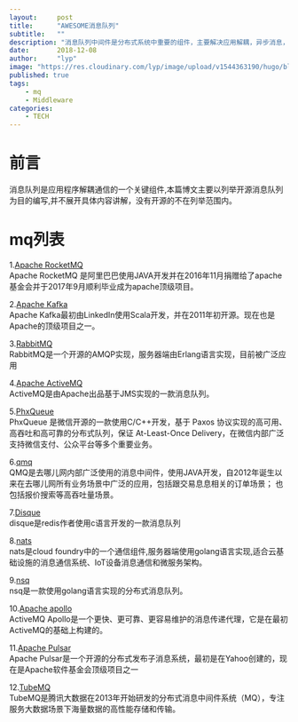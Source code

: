 ```yaml
---
layout:     post 
title:      "AWESOME消息队列"
subtitle:   ""
description: "消息队列中间件是分布式系统中重要的组件，主要解决应用解耦，异步消息，流量削锋等问题，实现高性能，高可用，可伸缩和最终一致性架构。"  
date:       2018-12-08
author:     "lyp"
image: "https://res.cloudinary.com/lyp/image/upload/v1544363190/hugo/blog.github.io/19375a83fc004035fb1102a4551f2287.jpg"
published: true
tags: 
    - mq
    - Middleware
categories: 
    - TECH
---
```


# 前言
消息队列是应用程序解耦通信的一个关键组件,本篇博文主要以列举开源消息队列为目的编写,并不展开具体内容讲解，没有开源的不在列举范围内。

# mq列表

1.[Apache RocketMQ](https://rocketmq.apache.org)  
Apache RocketMQ 是阿里巴巴使用JAVA开发并在2016年11月捐赠给了apache基金会并于2017年9月顺利毕业成为apache顶级项目。

2.[Apache Kafka](http://kafka.apache.org)  
Apache Kafka最初由LinkedIn使用Scala开发，并在2011年初开源。现在也是Apache的顶级项目之一。

3.[RabbitMQ](http://www.rabbitmq.com/getstarted.html)  
RabbitMQ是一个开源的AMQP实现，服务器端由Erlang语言实现，目前被广泛应用

4.[Apache ActiveMQ](http://activemq.apache.org)  
ActiveMQ是由Apache出品基于JMS实现的一款消息队列。

5.[PhxQueue](https://github.com/Tencent/phxqueue)  
PhxQueue 是微信开源的一款使用C/C++开发，基于 Paxos 协议实现的高可用、高吞吐和高可靠的分布式队列，保证 At-Least-Once Delivery，在微信内部广泛支持微信支付、公众平台等多个重要业务。


6.[qmq](https://github.com/qunarcorp/qmq)  
QMQ是去哪儿网内部广泛使用的消息中间件，使用JAVA开发，自2012年诞生以来在去哪儿网所有业务场景中广泛的应用，包括跟交易息息相关的订单场景； 也包括报价搜索等高吞吐量场景。

7.[Disque](https://github.com/antirez/disque)  
disque是redis作者使用c语言开发的一款消息队列

8.[nats](https://www.nats.io)  
nats是cloud foundry中的一个通信组件,服务器端使用golang语言实现,适合云基础设施的消息通信系统、IoT设备消息通信和微服务架构。

9.[nsq](http://nsq.io/)  
nsq是一款使用golang语言实现的分布式消息队列。

10.[Apache apollo](http://activemq.apache.org/apollo/)  
ActiveMQ Apollo是一个更快、更可靠、更容易维护的消息传递代理，它是在最初ActiveMQ的基础上构建的。

11.[Apache Pulsar](http://pulsar.apache.org)  
Apache Pulsar是一个开源的分布式发布子消息系统，最初是在Yahoo创建的，现在是Apache软件基金会顶级项目之一  

12.[TubeMQ](https://github.com/Tencent/TubeMQ)  
TubeMQ是腾讯大数据在2013年开始研发的分布式消息中间件系统（MQ），专注服务大数据场景下海量数据的高性能存储和传输。
